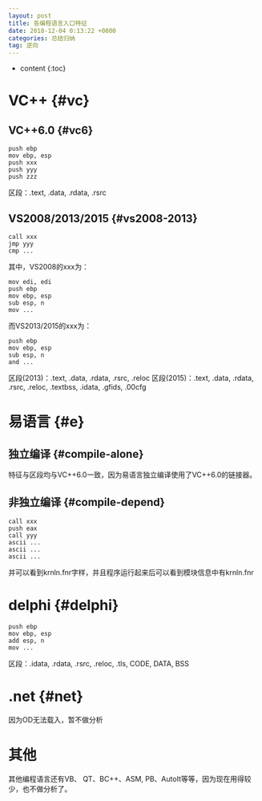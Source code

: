 ```yaml
---
layout: post
title: 各编程语言入口特征
date: 2018-12-04 0:13:22 +0800
categories: 总结归纳
tag: 逆向
---
```


* content
{:toc}

# VC++ {#vc}
## VC++6.0 {#vc6}
```
push ebp
mov ebp, esp
push xxx
push yyy
push zzz
```
区段：.text, .data, .rdata, .rsrc

## VS2008/2013/2015 {#vs2008-2013}
```
call xxx
jmp yyy
cmp ...
```
其中，VS2008的xxx为：
```
mov edi, edi
push ebp
mov ebp, esp
sub esp, n
mov ...
```
而VS2013/2015的xxx为：
```
push ebp
mov ebp, esp
sub esp, n
and ...
```
区段(2013)：.text, .data, .rdata, .rsrc, .reloc
区段(2015)：.text, .data, .rdata, .rsrc, .reloc, .textbss, .idata, .gfids, .00cfg


# 易语言 {#e}
## 独立编译 {#compile-alone}
特征与区段均与VC++6.0一致，因为易语言独立编译使用了VC++6.0的链接器。

## 非独立编译 {#compile-depend}
```
call xxx
push eax
call yyy
ascii ...
ascii ...
ascii ...
```
并可以看到krnln.fnr字样，并且程序运行起来后可以看到模块信息中有krnln.fnr

# delphi {#delphi}
```
push ebp
mov ebp, esp
add esp, n
mov ...
```
区段：.idata, .rdata, .rsrc, .reloc, .tls, CODE, DATA, BSS

# .net {#net}
因为OD无法载入，暂不做分析

# 其他
其他编程语言还有VB、 QT、BC++、ASM, PB、AutoIt等等，因为现在用得较少，也不做分析了。